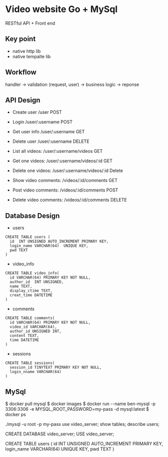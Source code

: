 # Video website Go + MySql
RESTful API + Front end


## Key point
- native http lib
- native tempalte lib

## Workflow
 handler -> validation (request, user) -> business logic -> reponse

## API Design
- Create user  /user  POST
- Login        /user/:username POST
- Get user info  /user/:username GET
- Delete user    /user/:username DELETE


- List all videos:   /user/:username/videos GET
- Get one videos:   /user/:username/videos/:id GET
- Delete one videos:   /user/:username/videos/:id Delete


- Show video comments:   /videos/:id/comments   GET
- Post video comments:   /videos/:id/comments   POST
- Delete video comments:   /videos/:id/comments   DELETE

## Database Design
- users
```
CREATE TABLE users (
  id  INT UNSIGNED AUTO_INCREMENT PRIMARY KEY,
  login_name VARCHAR(64)  UNIQUE KEY,
  pwd TEXT
)
```
- video_info
```
CREATE TABLE video_info(
  id VARCHAR(64) PRIMARY KEY NOT NULL,
  author_id  INT UNSIGNED,
  name TEXT,
  display_ctime TEXT,
  creat_time DATETIME
)
```
- comments
```
CREATE TABLE comments(
  id VARCHAR(64) PRIMARY KEY NOT NULL,
  video_id VARCHAR(64),
  author_id UNSIGNED INT,
  content TEXT,
  time DATETIME
)
```
- sessions
```
CREATE TABLE sessions(
  session_id TINYTEXT PRIMARY KEY NOT NULL,
  login_nname VARCHAR(64)
)
```

## MySql
$ docker pull mysql
$ docker images
$ docker run --name ben-mysql -p 3306:3306 -e MYSQL_ROOT_PASSWORD=my-pass -d mysql:latest
$ docker ps

./mysql -u root -p my-pass
use video_server;
show tables;
describe users;
 
CREATE DATABASE video_server;
USE video_server;

CREATE TABLE users (
  id  INT UNSIGNED AUTO_INCREMENT PRIMARY KEY,
  login_name VARCHAR(64)  UNIQUE KEY,
  pwd TEXT
)

